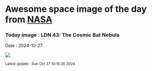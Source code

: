 
# Awesome space image of the day from [NASA](https://api.nasa.gov/)

### Today image : LDN 43: The Cosmic Bat Nebula
Date : 2024-10-27

![](https://apod.nasa.gov/apod/image/2410/LDN43_SelbyHanson_960.jpg)

<small>Latest update : Sun Oct 27 10:15:35 2024</small>
        